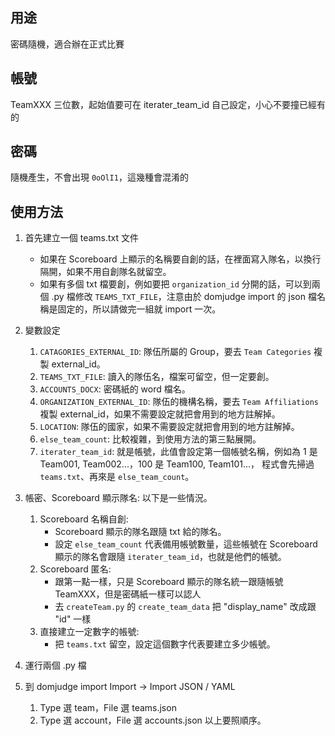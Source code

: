 ## 用途
密碼隨機，適合辦在正式比賽

## 帳號
TeamXXX 三位數，起始值要可在 iterater_team_id 自己設定，小心不要撞已經有的

## 密碼
隨機產生，不會出現 ```0oOlI1```，這幾種會混淆的

## 使用方法
1. 首先建立一個 teams.txt 文件
    - 如果在 Scoreboard 上顯示的名稱要自創的話，在裡面寫入隊名，以換行隔開，如果不用自創隊名就留空。
    - 如果有多個 txt 檔要創，例如要把 ```organization_id``` 分開的話，可以到兩個 .py 檔修改 ```TEAMS_TXT_FILE```，注意由於 domjudge import 的 json 檔名稱是固定的，所以請做完一組就 import 一次。

2. 變數設定
    1. ```CATAGORIES_EXTERNAL_ID```:
        隊伍所屬的 Group，要去 ```Team Categories``` 複製 external_id。
    2. ```TEAMS_TXT_FILE```:
        讀入的隊伍名，檔案可留空，但一定要創。
    3. ```ACCOUNTS_DOCX```:
        密碼紙的 word 檔名。
    4. ```ORGANIZATION_EXTERNAL_ID```:
        隊伍的機構名稱，要去 ```Team Affiliations``` 複製 external_id，如果不需要設定就把會用到的地方註解掉。
    5. ```LOCATION```:
        隊伍的國家，如果不需要設定就把會用到的地方註解掉。
    6. ```else_team_count```:
        比較複雜，到使用方法的第三點展開。
    7. ```iterater_team_id```:
        就是帳號，此值會設定第一個帳號名稱，例如為 1 是 Team001, Team002...，100 是 Team100, Team101...，
        程式會先掃過 ```teams.txt```、再來是 ```else_team_count```。

3. 帳密、Scoreboard 顯示隊名:
    以下是一些情況。
    1. Scoreboard 名稱自創:
        - Scoreboard 顯示的隊名跟隨 txt 給的隊名。
        - 設定 ```else_team_count``` 代表備用帳號數量，這些帳號在 Scoreboard 顯示的隊名會跟隨 ```iterater_team_id```，也就是他們的帳號。
    2. Scoreboard 匿名:
        - 跟第一點一樣，只是 Scoreboard 顯示的隊名統一跟隨帳號 TeamXXX，但是密碼紙一樣可以認人
        - 去 ```createTeam.py``` 的 ```create_team_data``` 把 "display_name" 改成跟 "id" 一樣
    3. 直接建立一定數字的帳號:
        - 把 ```teams.txt``` 留空，設定這個數字代表要建立多少帳號。

4. 運行兩個 .py 檔
5. 到 domjudge import
    Import -> Import JSON / YAML
    1. Type 選 team，File 選 teams.json
    2. Type 選 account，File 選 accounts.json
    以上要照順序。